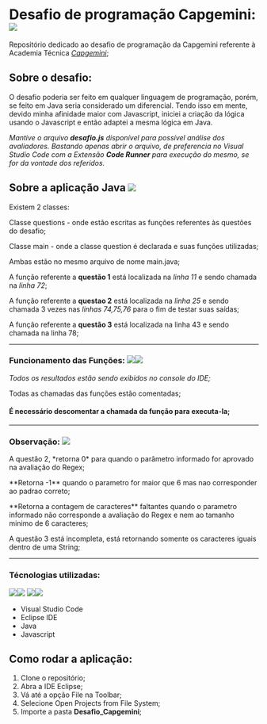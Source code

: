 # Desafio de programação Capgemini: <img src="https://img.icons8.com/color/50/000000/source-code.png"/>

Repositório dedicado ao desafio de programação da Capgemini referente à Academia Técnica _[Capgemini](https://capgemini.proway.com.br/)_;



## Sobre o desafio:

O desafio poderia ser feito em qualquer linguagem de programação, porém, se feito em Java seria considerado um diferencial.
Tendo isso em mente, devido minha afinidade maior com Javascript, iniciei a criação da lógica usando o Javascript e então adaptei a mesma lógica em Java. 

_Mantive o arquivo **desafio.js** disponível para possível análise dos avaliadores. Bastando apenas abrir o arquivo, de preferencia no Visual Studio Code com a Extensão **Code Runner** para execução do mesmo, se for da vontade dos referidos._

## Sobre a aplicação Java <img src="https://img.icons8.com/color/48/000000/java-coffee-cup-logo--v1.png" />

Existem 2 classes:
  <p>Classe questions - onde estão escritas as funções referentes às questões do desafio;</p>
  <p>Classe main - onde a classe question é declarada e suas funções utilizadas;</p>
  <p>Ambas estão no mesmo arquivo de nome main.java;</p>

A função referente a **questão 1** está localizada na *linha 11* e sendo chamada na *linha 72*;

A função referente a **questao 2** está localizada na *linha 25* e sendo chamada 3 vezes nas *linhas 74,75,76* para o fim de testar suas saídas;

A função referente a **questão 3** está localizada na linha 43 e sendo chamada na linha 78;

<hr>

### Funcionamento das Funções: <img src="https://img.icons8.com/officel/40/000000/java-eclipse.png" /><img src="https://img.icons8.com/fluency/48/000000/visual-studio-code-2019.png"/>

_Todos os resultados estão sendo exibidos no console do IDE;_
<p>Todas as chamadas das funções estão comentadas;</p>
<h4>É necessário descomentar a chamada da função para executa-la;</h4>

<hr>

### Observação: <img src="https://img.icons8.com/officel/40/000000/java-eclipse.png" />

<article>
  <p>A questão 2, *retorna 0* para quando o parâmetro informado for aprovado na avaliação do Regex;</p>
  <p>**Retorna -1** quando o parametro for maior que 6 mas nao corresponder ao padrao correto;</p>
  <p>**Retorna a contagem de caracteres** faltantes quando o parametro informado não corresponde a avaliação do Regex e nem ao tamanho minimo de 6 caracteres;</p>
</article>
A questão 3 está incompleta, está retornando somente os caracteres iguais dentro de uma String;

<hr>

### Técnologias utilizadas:
<img src="https://img.icons8.com/officel/40/000000/java-eclipse.png" /><img src="https://img.icons8.com/color/48/000000/javascript--v1.png" />
<img src="https://img.icons8.com/color/48/000000/java-coffee-cup-logo--v1.png" /><img src="https://img.icons8.com/fluency/48/000000/visual-studio-code-2019.png"/>

- Visual Studio Code
- Eclipse IDE
- Java
- Javascript

## Como rodar a aplicação:

1. Clone o repositório;
2. Abra a IDE Eclipse; 
3. Vá até a opção File na Toolbar; 
4. Selecione Open Projects from File System; 
5. Importe a pasta __Desafio_Capgemini__; 

